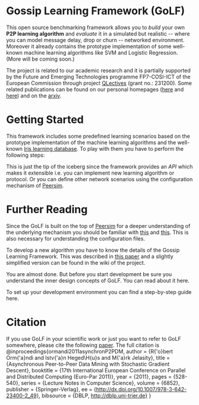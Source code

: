 Gossip Learning Framework (GoLF)
================================

This open source benchmarking framework allows you to *build* your own __P2P learning algorithm__ and *evaluate* it in a simulated but realistic -- where you can model message delay, drop or churn -- networked environment. Moreover it already contains the prototype implementation of some well-known machine learning algorithms like SVM and Logistic Regression. (More will be coming soon.)

The project is related to our academic research and it is partially supported by the Future and Emerging Technologies programme FP7-COSI-ICT of the European Commission through project [QLectives](http://www.qlectives.eu/) (grant no.: 231200). Some related publications can be found on our personal homepages ([here](http://www.inf.u-szeged.hu/~ormandi/index.php?menu=publications) and [here](http://www.inf.u-szeged.hu/~ihegedus/publ.php)) and on the [arxiv](http://arxiv.org/abs/1109.1396).


Getting Started
===============

This framework includes some predefined learning scenarios based on the prototype implementation of the machine learning algorithms and the well-known [Iris learning database](http://archive.ics.uci.edu/ml/datasets/Iris). To play with them you have to perform the following steps:



This is just the tip of the iceberg since the framework provides an *API* which makes it extensible i.e. you can implement new learning algorithm or protocol. Or you can define other network scenarios using the configuration mechanism of [Peersim](http://peersim.sourceforge.net/). 

Further Reading
===============

Since the GoLF is built on the top of [Peersim](http://peersim.sourceforge.net/) for a deeper understanding of the underlying mechanism you should be familiar with [this](http://peersim.sourceforge.net/tutorial1/tutorial1.pdf) and [this](http://peersim.sourceforge.net/tutorial2/tutorial2.pdf). This is also necessary for understanding the configuration files.

To develop a new algorithm you have to know the details of the Gossip Learning Framework. This was described in [this paper](http://arxiv.org/abs/1109.1396) and a slightly simplified version can be found in the wiki of the project.

You are almost done. But before you start development be sure you understand the inner design concepts of GoLF. You can read about it here. 

To set up your development environment you can find a step-by-step guide here.

Citation
========

If you use GoLF in your scientific work or just you want to refer to GoLF somewhere, please cite the following [paper](http://dx.doi.org/10.1007/978-3-642-23400-2_49). The full citation is 
    @inproceedings{ormandi2011asynchronP2PDM,
    author = {R{\'o}bert Orm{\'a}ndi and Istv{\'a}n Heged\H{u}s and M{\'a}rk Jelasity},
    title = {Asynchronous Peer-to-Peer Data Mining with Stochastic Gradient Descent},
    booktitle = {17th International European Conference on Parallel and Distributed Computing (Euro-Par 2011)},
    year = {2011},
    pages = {528-540},
    series = {Lecture Notes in Computer Science},
    volume = {6852},
    publisher = {Springer-Verlag},
    ee = {http://dx.doi.org/10.1007/978-3-642-23400-2_49},
    bibsource = {DBLP, http://dblp.uni-trier.de}
    }


